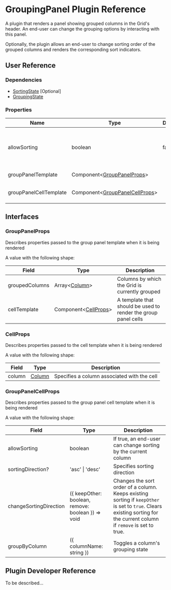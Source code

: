 # GroupingPanel Plugin Reference

A plugin that renders a panel showing grouped columns in the Grid's header. An end-user can change the grouping options by interacting with this panel.

Optionally, the plugin allows an end-user to change sorting order of the grouped columns and renders the corresponding sort indicators.

## User Reference

### Dependencies

- [SortingState](sorting-state.md) [Optional]
- [GroupingState](grouping-state.md)

### Properties

Name | Type | Default | Description
-----|------|---------|------------
allowSorting | boolean | false | If true, allows an end-user to change sorting by a column
groupPanelTemplate | Component&lt;[GroupPanelProps](#group-panel-props)&gt; | | Renders a group panel
groupPanelCellTemplate | Component&lt;[GroupPanelCellProps](#group-panel-cell-props)&gt; | | Renders a group panel cell

## Interfaces

### <a name="group-panel-props"></a>GroupPanelProps

Describes properties passed to the group panel template when it is being rendered

A value with the following shape:

Field | Type | Description
------|------|------------
groupedColumns | Array&lt;[Column](grid.md#column)&gt; | Columns by which the Grid is currently grouped
cellTemplate | Component&lt;[CellProps](#cell-props)&gt; | A template that should be used to render the group panel cells

### <a name="cell-props"></a>CellProps

Describes properties passed to the cell template when it is being rendered

A value with the following shape:

Field | Type | Description
------|------|------------
column | [Column](grid.md#column) | Specifies a column associated with the cell

### <a name="group-panel-cell-props"></a>GroupPanelCellProps

Describes properties passed to the group panel cell template when it is being rendered

A value with the following shape:

Field | Type | Description
------|------|------------
allowSorting | boolean | If true, an end-user can change sorting by the current column
sortingDirection? | 'asc' &#124; 'desc' | Specifies sorting direction
changeSortingDirection | ({ keepOther: boolean, remove: boolean }) => void | Changes the sort order of a column. Keeps existing sorting if `keepOther` is set to `true`. Clears existing sorting for the current column if `remove` is set to true.
groupByColumn | ({ columnName: string }) | Toggles a column's grouping state

## Plugin Developer Reference

To be described...
